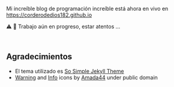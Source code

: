 Mi increíble blog de programación increíble está ahora en vivo en https://corderodedios182.github.io

:warning: :construction: Trabajo aún en progreso, estar atentos ...


<br>

## Agradecimientos

* El tema utilizado es [So Simple Jekyll Theme](https://github.com/mmistakes/so-simple-theme)
* [Warning](https://commons.wikimedia.org/wiki/File:Warning_icon.svg) and [Info](https://commons.wikimedia.org/wiki/File:Info_icon_002.svg) icons by [Amada44](https://commons.wikimedia.org/wiki/User:Amada44) under public domain
